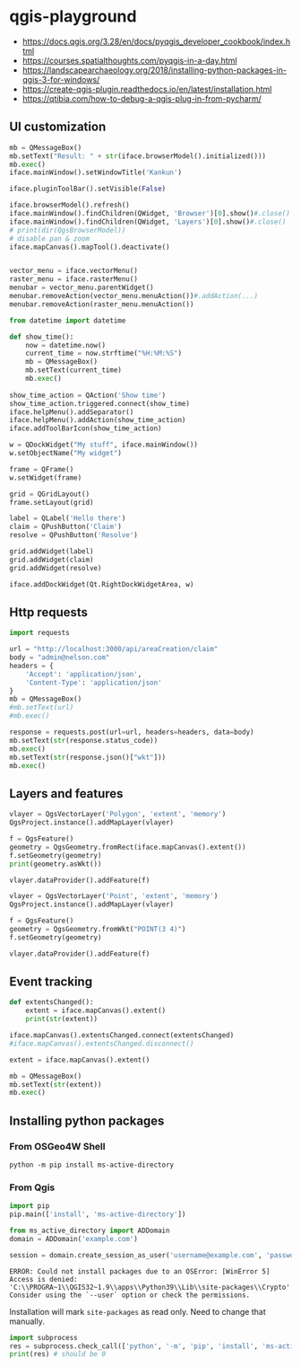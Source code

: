 # qgis-playground

* https://docs.qgis.org/3.28/en/docs/pyqgis_developer_cookbook/index.html
* https://courses.spatialthoughts.com/pyqgis-in-a-day.html
* https://landscapearchaeology.org/2018/installing-python-packages-in-qgis-3-for-windows/
* https://create-qgis-plugin.readthedocs.io/en/latest/installation.html
* https://qtibia.com/how-to-debug-a-qgis-plug-in-from-pycharm/

## UI customization
```python
mb = QMessageBox()
mb.setText("Result: " + str(iface.browserModel().initialized()))
mb.exec()
iface.mainWindow().setWindowTitle('Kankun')

iface.pluginToolBar().setVisible(False)

iface.browserModel().refresh()
iface.mainWindow().findChildren(QWidget, 'Browser')[0].show()#.close()
iface.mainWindow().findChildren(QWidget, 'Layers')[0].show()#.close()
# print(dir(QgsBrowserModel))
# disable pan & zoom
iface.mapCanvas().mapTool().deactivate()


vector_menu = iface.vectorMenu()
raster_menu = iface.rasterMenu()
menubar = vector_menu.parentWidget()
menubar.removeAction(vector_menu.menuAction())#.addAction(...)
menubar.removeAction(raster_menu.menuAction())
```
```python
from datetime import datetime

def show_time():
    now = datetime.now()
    current_time = now.strftime("%H:%M:%S")
    mb = QMessageBox()
    mb.setText(current_time)
    mb.exec()
    
show_time_action = QAction('Show time')
show_time_action.triggered.connect(show_time)
iface.helpMenu().addSeparator()
iface.helpMenu().addAction(show_time_action)
iface.addToolBarIcon(show_time_action)
```
```python
w = QDockWidget("My stuff", iface.mainWindow())
w.setObjectName("My widget")

frame = QFrame()
w.setWidget(frame)

grid = QGridLayout()
frame.setLayout(grid)

label = QLabel('Hello there')
claim = QPushButton('Claim')
resolve = QPushButton('Resolve')

grid.addWidget(label)
grid.addWidget(claim)
grid.addWidget(resolve)

iface.addDockWidget(Qt.RightDockWidgetArea, w)
```
## Http requests

```python
import requests

url = "http://localhost:3000/api/areaCreation/claim"
body = "admin@nelson.com"
headers = {
    'Accept': 'application/json',
    'Content-Type': 'application/json'
}
mb = QMessageBox()
#mb.setText(url)
#mb.exec()

response = requests.post(url=url, headers=headers, data=body)
mb.setText(str(response.status_code))
mb.exec()
mb.setText(str(response.json()["wkt"]))
mb.exec()
```
## Layers and features

```python
vlayer = QgsVectorLayer('Polygon', 'extent', 'memory')
QgsProject.instance().addMapLayer(vlayer)

f = QgsFeature()
geometry = QgsGeometry.fromRect(iface.mapCanvas().extent())
f.setGeometry(geometry)
print(geometry.asWkt())

vlayer.dataProvider().addFeature(f)

```
```python
vlayer = QgsVectorLayer('Point', 'extent', 'memory')
QgsProject.instance().addMapLayer(vlayer)

f = QgsFeature()
geometry = QgsGeometry.fromWkt("POINT(3 4)")
f.setGeometry(geometry)

vlayer.dataProvider().addFeature(f)
```
## Event tracking
```python
def extentsChanged():
    extent = iface.mapCanvas().extent()
    print(str(extent))

iface.mapCanvas().extentsChanged.connect(extentsChanged)
#iface.mapCanvas().extentsChanged.disconnect()

extent = iface.mapCanvas().extent()

mb = QMessageBox()
mb.setText(str(extent))
mb.exec()
```
## Installing python packages

### From OSGeo4W Shell
```shell
python -m pip install ms-active-directory
```

### From Qgis
```python
import pip
pip.main(['install', 'ms-active-directory'])

from ms_active_directory import ADDomain
domain = ADDomain('example.com')

session = domain.create_session_as_user('username@example.com', 'password')
```
```log
ERROR: Could not install packages due to an OSError: [WinError 5] Access is denied: 'C:\\PROGRA~1\\QGIS32~1.9\\apps\\Python39\\Lib\\site-packages\\Crypto'
Consider using the `--user` option or check the permissions.
```
Installation will mark `site-packages` as read only. Need to change that manually.
```python
import subprocess
res = subprocess.check_call(['python', '-m', 'pip', 'install', 'ms-active-directory'])
print(res) # should be 0
```
